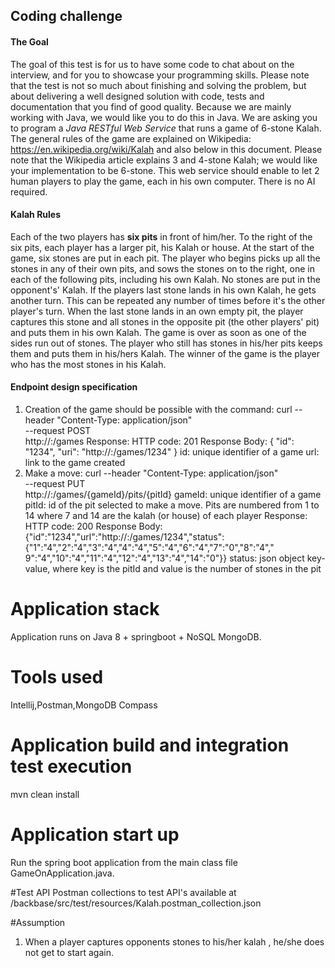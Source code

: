 ## Coding challenge
#### The Goal
The goal of this test is for us to have some code to chat about on the interview, and for you to showcase your
programming skills.
Please note that the test is not so much about finishing and solving the problem, but about delivering a well designed
solution with code, tests and documentation that you find of good quality. Because we are mainly working with Java,
we would like you to do this in Java.
We are asking you to program a *Java RESTful Web Service* that runs a game of 6-stone Kalah. The general rules
of the game are explained on Wikipedia: https://en.wikipedia.org/wiki/Kalah and also below in this document. Please
note that the Wikipedia article explains 3 and 4-stone Kalah; we would like your implementation to be 6-stone.
This web service should enable to let 2 human players to play the game, each in his own computer. There is no AI
required.
#### Kalah Rules
Each of the two players has **six pits** in front of him/her. To the right of the six pits, each player has a larger pit, his
Kalah or house.
At the start of the game, six stones are put in each pit.
The player who begins picks up all the stones in any of their own pits, and sows the stones on to the right, one in
each of the following pits, including his own Kalah. No stones are put in the opponent's' Kalah. If the players last
stone lands in his own Kalah, he gets another turn. This can be repeated any number of times before it's the other
player's turn.
When the last stone lands in an own empty pit, the player captures this stone and all stones in the opposite pit (the
other players' pit) and puts them in his own Kalah.
The game is over as soon as one of the sides run out of stones. The player who still has stones in his/her pits keeps
them and puts them in his/hers Kalah. The winner of the game is the player who has the most stones in his Kalah.
#### Endpoint design specification
1. Creation of the game should be possible with the command:
 curl --header "Content-Type: application/json" \
 --request POST \
 http://<host>:<port>/games
 Response:
 HTTP code: 201
 Response Body: { "id": "1234", "uri": "http://<host>:<port>/games/1234" }
id: unique identifier of a game
url: link to the game created
2. Make a move:
 curl --header "Content-Type: application/json" \
 --request PUT \
 http://<host>:<port>/games/{gameId}/pits/{pitId}
gameId: unique identifier of a game
pitId: id of the pit selected to make a move. Pits are numbered from 1 to 14 where 7 and 14 are the kalah (or house)
of each player
 Response:
 HTTP code: 200
 Response Body:
{"id":"1234","url":"http://<host>:<port>/games/1234","status":{"1":"4","2":"4","3":"4","4":"4","5":"4","6":"4","7":"0","8":"4","
9":"4","10":"4","11":"4","12":"4","13":"4","14":"0"}}
status: json object key-value, where key is the pitId and value is the number of stones in the pit

# Application stack

Application runs on Java 8 + springboot + NoSQL MongoDB.

# Tools used
Intellij,Postman,MongoDB Compass

# Application build and integration test execution
mvn clean install 

# Application start up

Run the spring boot application from the main class file GameOnApplication.java.

#Test API
Postman collections to test API's available at /backbase/src/test/resources/Kalah.postman_collection.json

#Assumption
1. When a player captures opponents stones to his/her kalah , he/she does not get to start again.